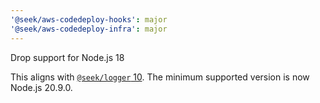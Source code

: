 ```yaml
---
'@seek/aws-codedeploy-hooks': major
'@seek/aws-codedeploy-infra': major
---
```


Drop support for Node.js 18

This aligns with [`@seek/logger` 10](https://github.com/seek-oss/logger/releases/v10.0.0). The minimum supported version is now Node.js 20.9.0.
